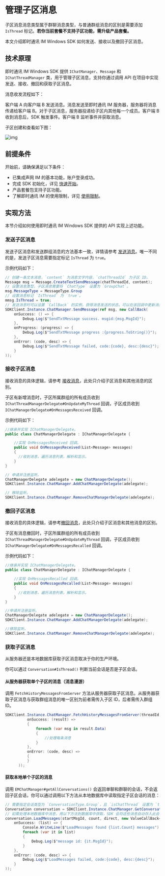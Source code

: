 # 管理子区消息

<Toc />

子区消息消息类型属于群聊消息类型，与普通群组消息的区别是需要添加 `IsThread` 标记。**若你当前套餐不支持子区功能，需升级产品套餐。**

本文介绍即时通讯 IM Windows SDK 如何发送、接收以及撤回子区消息。

## 技术原理

即时通讯 IM Windows SDK 提供 `IChatManager`、`Message` 和 `IChatThreadManager` 类，用于管理子区消息，支持你通过调用 API 在项目中实现发送、接收、撤回和获取子区消息。

消息收发流程如下：

客户端 A 向客户端 B 发送消息。消息发送至即时通讯 IM 服务器，服务器将消息传递给客户端 B。对于子区消息，服务器投递给子区内其他每一个成员。客户端 B 收到消息后，SDK 触发事件。客户端 B 监听事件并获取消息。

子区创建和查看如下图：

![img](/images/android/threads.png)

## 前提条件

开始前，请确保满足以下条件：

- 已集成声网 IM 的基本功能，账户登录成功。
- 完成 SDK 初始化，详见 [快速开始](quickstart.html)。
- 产品套餐包支持子区功能。
- 了解即时通讯 IM 的使用限制，详见 [使用限制](limitation.html)。

## 实现方法

本节介绍如何使用即时通讯 IM Windows SDK 提供的 API 实现上述功能。

### 发送子区消息

发送子区消息和发送群组消息的方法基本一致，详情请参考 [发送消息](message_send_receive.html#发送和接收文本消息)。唯一不同的是，发送子区消息需要指定标记 `IsThread` 为 `true`。

示例代码如下：

```csharp
// 创建一条文本消息，`content` 为消息文字内容，`chatThreadId` 为子区 ID。
Message msg = Message.CreateTextSendMessage(chatThreadId, content);
// 设置消息类型，子区消息需要将 `ChatType` 设置为 `GroupChat`。
msg.MessageType = MessageType.Group
// 设置消息标记 `IsThread` 为 `true`。
mmsg.IsThread = true;
// 发送消息时可以设置 `CallBack` 的实例，获得消息发送的状态。可以在该回调中更新消息的显示状态。例如消息发送失败后的提示等等。
SDKClient.Instance.ChatManager.SendMessage(ref msg, new CallBack(
    onSuccess: () => {
        Debug.Log($"SendTxtMessage success. msgid:{msg.MsgId}");
    },
    onProgress: (progress) => {
        Debug.Log($"SendTxtMessage progress :{progress.ToString()}");
    },
    onError: (code, desc) => {
        Debug.Log($"SendTxtMessage failed, code:{code}, desc:{desc}");
    }
));
```

### 接收子区消息

接收消息的具体逻辑，请参考 [接收消息](message_send_receive.html#发送和接收文本消息)，此处只介绍子区消息和其他消息的区别。

子区有新增消息时，子区所属群组的所有成员收到 `IChatThreadManagerDelegate#OnUpdateMyThread` 回调，子区成员收到 `IChatManagerDelegate#OnMessagesReceived` 回调。

示例代码如下：

```csharp
//继承并实现 IChatManagerDelegate。
public class ChatManagerDelegate : IChatManagerDelegate {

    //实现 OnMessagesReceived 回调。
    public void OnMessagesReceived(List<Message> messages)
    {
      //收到消息，遍历消息列表，解析和显示。
    }
}

// 申请并注册监听。
ChatManagerDelegate adelegate = new ChatManagerDelegate();
SDKClient.Instance.ChatManager.AddChatManagerDelegate(adelegate);

// 移除监听。
SDKClient.Instance.ChatManager.RemoveChatManagerDelegate(adelegate);
```

### 撤回子区消息

接收消息的具体逻辑，请参考[撤回消息](message_recall.html)，此处只介绍子区消息和其他消息的区别。

子区有消息撤回时，子区所属群组的所有成员收到 `IChatThreadManagerDelegate#OnUpdateMyThread` 回调，子区成员收到 `IChatManagerDelegate#OnMessagesRecalled` 回调。

示例代码如下：

```csharp
//继承并实现 IChatManagerDelegate。
public class ChatManagerDelegate : IChatManagerDelegate {

    //实现 OnMessagesRecalled 回调。
    public void OnMessagesRecalled(List<Message> messages)
    {
      //收到消息，遍历消息列表，解析和显示。
    }
}

//申请并注册监听。
ChatManagerDelegate adelegate = new ChatManagerDelegate();
SDKClient.Instance.ChatManager.AddChatManagerDelegate(adelegate);

//移除监听。
SDKClient.Instance.ChatManager.RemoveChatManagerDelegate(adelegate);
```

### 获取子区消息

从服务器还是本地数据库获取子区消息取决于你的生产环境。

你可以通过 `Conversation#IsThread()` 判断当前会话是否是子区会话。

#### 从服务器获取单个子区的消息（消息漫游）

调用 `FetchHistoryMessagesFromServer` 方法从服务器获取子区消息。从服务器获取子区消息与获取群组消息的唯一区别为前者需传入子区 ID，后者需传入群组 ID。

```csharp
SDKClient.Instance.ChatManager.FetchHistoryMessagesFromServer(threadId, ConversationType.Group, startMsgId, pageSize, MessageSearchDirection.DOWN, new ValueCallBack<CursorResult<Message>>(
          onSuccess: (result) =>
          {
              foreach (var msg in result.Data)
              {
                  //处理每条消息
              }
          },
          onError: (code, desc) =>
          {
          }
      ));
```

#### 获取本地单个子区的消息

调用 `EMChatManager#getAllConversations()` 会返回单聊和群聊的会话，不会返回子区会话，你可以通过调用以下方法从本地数据库中读取指定子区会话的消息：

```csharp
// 需要指定会话类型为 `ConversationType.Group`，且 `isChatThread` 设置为 `true`
Conversation conversation = SDKClient.Instance.ChatManager.GetConversation(chatThreadId, EMConversationType.GroupChat, createIfNotExists, isChatThread);
// 如需处理本地数据库中消息，用以下方法到数据库中获取，SDK 会将这些消息自动存入此会话。
conversation.LoadMessages(startMsgId, count, direct, new ValueCallBack<List<Message>>(
    onSuccess: (list) => {
        Console.WriteLine($"LoadMessages found {list.Count} messages");
        foreach (var it in list)
        {
            Debug.Log($"message id: {it.MsgId}");
        }
    },
    onError: (code, desc) => {
        Debug.Log($"LoadMessages failed, code:{code}, desc:{desc}");
    }
));
```


